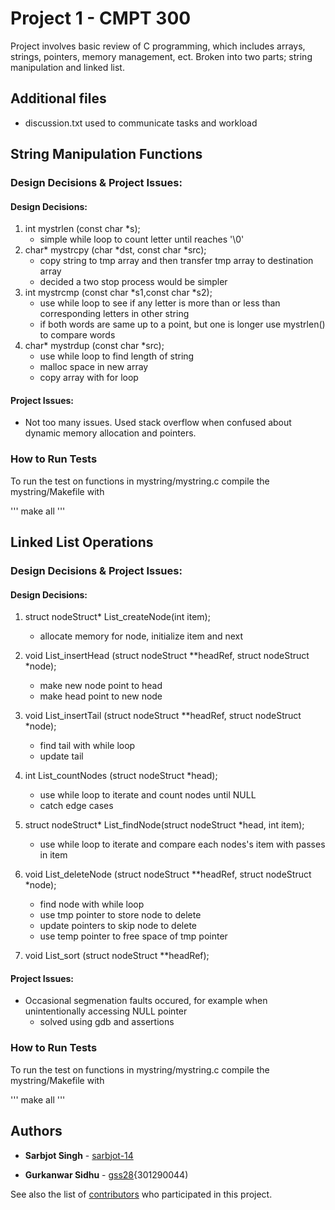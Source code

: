 # Project 1 - CMPT 300

Project involves basic review of C programming, which includes arrays, strings, pointers, memory management, ect. Broken into two parts; string manipulation and linked list.


## Additional files
   * discussion.txt used to communicate tasks and workload

## String Manipulation Functions

### Design Decisions & Project Issues:

#### Design Decisions:
1. int   mystrlen (const char *s);
    * simple while loop to count letter until reaches '\0'
2. char* mystrcpy (char *dst, const  char *src);
    * copy string to tmp array and then transfer tmp array to destination array
    * decided a two stop process would be simpler
3. int   mystrcmp (const char *s1,const char *s2);
    * use while loop to see if any letter is more than or less than corresponding letters in other string
    * if both words are same up to a point, but one is longer use mystrlen() to compare words
4. char* mystrdup (const char *src);
   * use while loop to find length of string
   * malloc space in new array
   * copy array with for loop

#### Project Issues:
   * Not too many issues. Used stack overflow when confused about dynamic memory allocation and pointers.  

### How to Run Tests

To run the test on functions in mystring/mystring.c compile the mystring/Makefile with

'''
make all
'''

## Linked List Operations

### Design Decisions & Project Issues:

#### Design Decisions:
1. struct nodeStruct* List_createNode(int item);
   * allocate memory for node, initialize item and next

2. void List_insertHead (struct nodeStruct **headRef, struct nodeStruct *node);
   * make new node point to head
   * make head point to new node

3. void List_insertTail (struct nodeStruct **headRef, struct nodeStruct *node);
    * find tail with while loop
     * update tail
    
4. int List_countNodes (struct nodeStruct *head);
   * use while loop to iterate and count nodes until NULL
   * catch edge cases
   
5. struct nodeStruct* List_findNode(struct nodeStruct *head, int item);
   * use while loop to iterate and compare each nodes's item with passes in item
   
6. void List_deleteNode (struct nodeStruct **headRef, struct nodeStruct *node);
     * find node with while loop
     * use tmp pointer to store node to delete
     * update pointers to skip node to delete
     * use temp pointer to free space of tmp pointer
7. void List_sort (struct nodeStruct **headRef);


#### Project Issues:
   * Occasional segmenation faults occured, for example when unintentionally accessing NULL pointer
      * solved using gdb and assertions

### How to Run Tests

To run the test on functions in mystring/mystring.c compile the mystring/Makefile with

'''
make all
'''




## Authors

* **Sarbjot Singh**  - [sarbjot-14](https://github.com/sarbjot-14)

* **Gurkanwar Sidhu** - [gss28](https://github.com/gurkanwar-sidhu){301290044)

See also the list of [contributors](https://github.com/your/project/contributors) who participated in this project.

